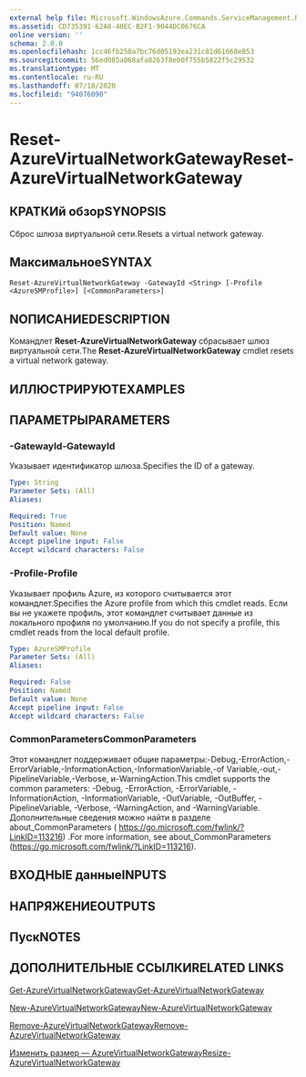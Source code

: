 ```yaml
---
external help file: Microsoft.WindowsAzure.Commands.ServiceManagement.Network.dll-Help.xml
ms.assetid: CD735391-62A8-40EC-B2F1-9044DC0676CA
online version: ''
schema: 2.0.0
ms.openlocfilehash: 1cc46fb250a7bc76d05193ea231c81d61668e853
ms.sourcegitcommit: 56ed085a868afa8263f8eb0f755b5822f5c29532
ms.translationtype: MT
ms.contentlocale: ru-RU
ms.lasthandoff: 07/18/2020
ms.locfileid: "94076090"
---
```

# <span data-ttu-id="1d397-101">Reset-AzureVirtualNetworkGateway</span><span class="sxs-lookup"><span data-stu-id="1d397-101">Reset-AzureVirtualNetworkGateway</span></span>

## <span data-ttu-id="1d397-102">КРАТКИй обзор</span><span class="sxs-lookup"><span data-stu-id="1d397-102">SYNOPSIS</span></span>
<span data-ttu-id="1d397-103">Сброс шлюза виртуальной сети.</span><span class="sxs-lookup"><span data-stu-id="1d397-103">Resets a virtual network gateway.</span></span>

## <span data-ttu-id="1d397-104">Максимальное</span><span class="sxs-lookup"><span data-stu-id="1d397-104">SYNTAX</span></span>

```
Reset-AzureVirtualNetworkGateway -GatewayId <String> [-Profile <AzureSMProfile>] [<CommonParameters>]
```

## <span data-ttu-id="1d397-105">NОПИСАНИЕ</span><span class="sxs-lookup"><span data-stu-id="1d397-105">DESCRIPTION</span></span>
<span data-ttu-id="1d397-106">Командлет **Reset-AzureVirtualNetworkGateway** сбрасывает шлюз виртуальной сети.</span><span class="sxs-lookup"><span data-stu-id="1d397-106">The **Reset-AzureVirtualNetworkGateway** cmdlet resets a virtual network gateway.</span></span>

## <span data-ttu-id="1d397-107">ИЛЛЮСТРИРУЮТ</span><span class="sxs-lookup"><span data-stu-id="1d397-107">EXAMPLES</span></span>

## <span data-ttu-id="1d397-108">ПАРАМЕТРЫ</span><span class="sxs-lookup"><span data-stu-id="1d397-108">PARAMETERS</span></span>

### <span data-ttu-id="1d397-109">-GatewayId</span><span class="sxs-lookup"><span data-stu-id="1d397-109">-GatewayId</span></span>
<span data-ttu-id="1d397-110">Указывает идентификатор шлюза.</span><span class="sxs-lookup"><span data-stu-id="1d397-110">Specifies the ID of a gateway.</span></span>

```yaml
Type: String
Parameter Sets: (All)
Aliases: 

Required: True
Position: Named
Default value: None
Accept pipeline input: False
Accept wildcard characters: False
```

### <span data-ttu-id="1d397-111">-Profile</span><span class="sxs-lookup"><span data-stu-id="1d397-111">-Profile</span></span>
<span data-ttu-id="1d397-112">Указывает профиль Azure, из которого считывается этот командлет.</span><span class="sxs-lookup"><span data-stu-id="1d397-112">Specifies the Azure profile from which this cmdlet reads.</span></span> <span data-ttu-id="1d397-113">Если вы не укажете профиль, этот командлет считывает данные из локального профиля по умолчанию.</span><span class="sxs-lookup"><span data-stu-id="1d397-113">If you do not specify a profile, this cmdlet reads from the local default profile.</span></span>

```yaml
Type: AzureSMProfile
Parameter Sets: (All)
Aliases: 

Required: False
Position: Named
Default value: None
Accept pipeline input: False
Accept wildcard characters: False
```

### <span data-ttu-id="1d397-114">CommonParameters</span><span class="sxs-lookup"><span data-stu-id="1d397-114">CommonParameters</span></span>
<span data-ttu-id="1d397-115">Этот командлет поддерживает общие параметры:-Debug,-ErrorAction,-ErrorVariable,-InformationAction,-InformationVariable,-of Variable,-out,-PipelineVariable,-Verbose, и-WarningAction.</span><span class="sxs-lookup"><span data-stu-id="1d397-115">This cmdlet supports the common parameters: -Debug, -ErrorAction, -ErrorVariable, -InformationAction, -InformationVariable, -OutVariable, -OutBuffer, -PipelineVariable, -Verbose, -WarningAction, and -WarningVariable.</span></span> <span data-ttu-id="1d397-116">Дополнительные сведения можно найти в разделе about_CommonParameters ( https://go.microsoft.com/fwlink/?LinkID=113216) .</span><span class="sxs-lookup"><span data-stu-id="1d397-116">For more information, see about_CommonParameters (https://go.microsoft.com/fwlink/?LinkID=113216).</span></span>

## <span data-ttu-id="1d397-117">ВХОДНЫЕ данные</span><span class="sxs-lookup"><span data-stu-id="1d397-117">INPUTS</span></span>

## <span data-ttu-id="1d397-118">НАПРЯЖЕНИЕ</span><span class="sxs-lookup"><span data-stu-id="1d397-118">OUTPUTS</span></span>

## <span data-ttu-id="1d397-119">Пуск</span><span class="sxs-lookup"><span data-stu-id="1d397-119">NOTES</span></span>

## <span data-ttu-id="1d397-120">ДОПОЛНИТЕЛЬНЫЕ ССЫЛКИ</span><span class="sxs-lookup"><span data-stu-id="1d397-120">RELATED LINKS</span></span>

[<span data-ttu-id="1d397-121">Get-AzureVirtualNetworkGateway</span><span class="sxs-lookup"><span data-stu-id="1d397-121">Get-AzureVirtualNetworkGateway</span></span>](./Get-AzureVirtualNetworkGateway.md)

[<span data-ttu-id="1d397-122">New-AzureVirtualNetworkGateway</span><span class="sxs-lookup"><span data-stu-id="1d397-122">New-AzureVirtualNetworkGateway</span></span>](./New-AzureVirtualNetworkGateway.md)

[<span data-ttu-id="1d397-123">Remove-AzureVirtualNetworkGateway</span><span class="sxs-lookup"><span data-stu-id="1d397-123">Remove-AzureVirtualNetworkGateway</span></span>](./Remove-AzureVirtualNetworkGateway.md)

[<span data-ttu-id="1d397-124">Изменить размер — AzureVirtualNetworkGateway</span><span class="sxs-lookup"><span data-stu-id="1d397-124">Resize-AzureVirtualNetworkGateway</span></span>](./Resize-AzureVirtualNetworkGateway.md)


